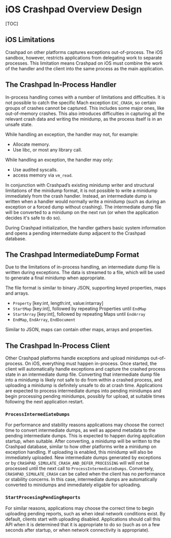 <!--
Copyright 2021 The Crashpad Authors. All rights reserved.

Licensed under the Apache License, Version 2.0 (the "License");
you may not use this file except in compliance with the License.
You may obtain a copy of the License at

    http://www.apache.org/licenses/LICENSE-2.0

Unless required by applicable law or agreed to in writing, software
distributed under the License is distributed on an "AS IS" BASIS,
WITHOUT WARRANTIES OR CONDITIONS OF ANY KIND, either express or implied.
See the License for the specific language governing permissions and
limitations under the License.
-->

# iOS Crashpad Overview Design

[TOC]

## iOS Limitations

Crashpad on other platforms captures exceptions out-of-process. The iOS sandbox,
however, restricts applications from delegating work to separate processes.
This limitation means Crashpad on iOS must combine the work of the handler and
the client into the same process as the main application.

## The Crashpad In-Process Handler

In-process handling comes with a number of limitations and difficulties. It is
not possible to catch the specific Mach exception `EXC_CRASH`, so certain groups
of crashes cannot be captured. This includes some major ones, like out-of-memory
crashes. This also introduces difficulties in capturing all the relevant crash
data and writing the minidump, as the process itself is in an unsafe state.

While handling an exception, the handler may not, for example:

 - Allocate memory.
 - Use libc, or most any library call.

While handling an exception, the handler may only:

 - Use audited syscalls.
 - access memory via `vm_read`.

In conjunction with Crashpad’s existing minidump writer and structural
limitations of the minidump format, it is not possible to write a minidump
immediately from the crash handler. Instead, an intermediate dump is written
when a handler would normally write a minidump (such as during an exception or a
forced dump without crashing).  The intermediate dump file will be converted to
a minidump on the next run (or when the application decides it's safe to do so).

During Crashpad initialization, the handler gathers basic system information
and opens a pending intermediate dump adjacent to the Crashpad database.

## The Crashpad IntermediateDump Format

Due to the limitations of in-process handling, an intermediate dump file is
written during exceptions. The data is streamed to a file, which will be used to
generate a final minidump when appropriate.

The file format is similar to binary JSON, supporting keyed properties, maps and
arrays.

 - `Property` [key:int, length:int, value:intarray]
 - `StartMap` [key:int], followed by repeating Properties until `EndMap`
 - `StartArray` [key:int], followed by repeating Maps until `EndArray`
 - `EndMap`, `EndArray`, `EndDocument`

Similar to JSON, maps can contain other maps, arrays and properties.

## The Crashpad In-Process Client

Other Crashpad platforms handle exceptions and upload minidumps out-of-process.
On iOS, everything must happen in-process. Once started, the client will
automatically handle exceptions and capture the crashed process state in an
intermediate dump file. Converting that intermediate dump file into a minidump
is likely not safe to do from within a crashed process, and uploading a minidump
is definitely unsafe to do at crash time.  Applications are expected to process
intermediate dumps into pending minidumps and begin processing pending
minidumps, possibly for upload, at suitable times following the next application
restart.


### `ProcessIntermediateDumps`
For performance and stability reasons applications may choose the correct time
to convert intermediate dumps, as well as append metadata to the pending
intermediate dumps. This is expected to happen during application startup, when
suitable. After converting, a minidump will be written to the Crashpad database,
similar to how other platforms write a minidump on exception handling. If
uploading is enabled, this minidump will also be immediately uploaded. New
intermediate dumps generated by exceptions or by
`CRASHPAD_SIMULATE_CRASH_AND_DEFER_PROCESSING` will will not be processed until
the next call to `ProcessIntermediateDumps`. Conversely,
`CRASHPAD_SIMULATE_CRASH` can be called when the client has no performance or
stability concerns.  In this case, intermediate dumps are automatically
converted to minidumps and immediately eligable for uploading.

### `StartProcesingPendingReports`
For similar reasons, applications may choose the correct time to begin uploading
pending reports, such as when ideal network conditions exist.  By default,
clients start with uploading disabled.  Applications should call this API when
it is determined that it is appropriate to do so (such as on a few seconds after
startup, or when network connectivity is appropriate).
